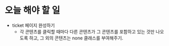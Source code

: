 # 오늘 해야 할 일
- ticket 페이지 완성하기
  - 각 콘텐츠를 클릭할 때마다 다른 콘텐츠가 그 콘텐츠를 포함하고 있는 것만 나오도록 하고, 그 외의 콘텐츠는 none 클래스를 부여해주기.
